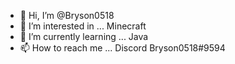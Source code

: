 - 👋 Hi, I’m @Bryson0518
- 👀 I’m interested in ... Minecraft
- 🌱 I’m currently learning ... Java
- 📫 How to reach me ... Discord Bryson0518#9594

<!---
Bryson0518/Bryson0518 is a ✨ special ✨ repository because its `README.md` (this file) appears on your GitHub profile.
You can click the Preview link to take a look at your changes.
--->
